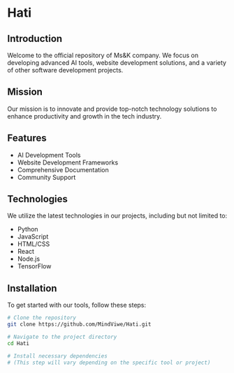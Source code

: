 # Hati

## Introduction
Welcome to the official repository of Ms&K company. We focus on developing advanced AI tools, website development solutions, and a variety of other software development projects.

## Mission
Our mission is to innovate and provide top-notch technology solutions to enhance productivity and growth in the tech industry.

## Features
- AI Development Tools
- Website Development Frameworks
- Comprehensive Documentation
- Community Support

## Technologies
We utilize the latest technologies in our projects, including but not limited to:
- Python
- JavaScript
- HTML/CSS
- React
- Node.js
- TensorFlow

## Installation
To get started with our tools, follow these steps:

```bash
# Clone the repository
git clone https://github.com/MindViwe/Hati.git

# Navigate to the project directory
cd Hati

# Install necessary dependencies
# (This step will vary depending on the specific tool or project)
